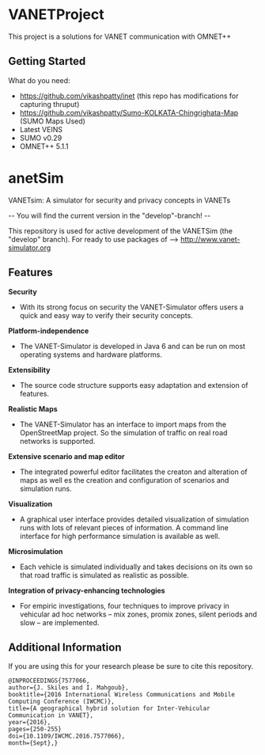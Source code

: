 # VANETProject

This project is a solutions for VANET communication with OMNET++

## Getting Started

What do you need:

* https://github.com/vikashpatty/inet (this repo has modifications for capturing thruput)
* https://github.com/vikashpatty/Sumo-KOLKATA-Chingrighata-Map (SUMO Maps Used)
* Latest VEINS
* SUMO v0.29
* OMNET++ 5.1.1

anetSim
========

VANETsim: A simulator for security and privacy concepts in VANETs


-- You will find the current version in the "develop"-branch! --


This repository is used for active development of the VANETSim (the "develop" branch). For ready to use packages of --> http://www.vanet-simulator.org


## Features

**Security**
  - With its strong focus on security the VANET-Simulator offers users a quick and easy way to verify their security concepts.

**Platform-independence**
  - The VANET-Simulator is developed in Java 6 and can be run on most operating systems and hardware platforms.

**Extensibility**
  - The source code structure supports easy adaptation and extension of features.

**Realistic Maps**
  - The VANET-Simulator has an interface to import maps from the OpenStreetMap project. So the simulation of traffic on real road networks is supported.

**Extensive scenario and map editor**
  - The integrated powerful editor facilitates the creaton and alteration of maps as well es the creation and configuration of scenarios and simulation runs.

**Visualization**
  - A graphical user interface provides detailed visualization of simulation runs with lots of relevant pieces of information. A command line interface for high performance simulation is available as well.

**Microsimulation**
  - Each vehicle is simulated individually and takes decisions on its own so that road traffic is simulated as realistic as possible.

**Integration of privacy-enhancing technologies**
  - For empiric investigations, four techniques to improve privacy in vehicular ad hoc networks – mix zones, promix zones, silent periods and slow – are implemented.

## Additional Information

If you are using this for your research please be sure to cite this repository.

```
@INPROCEEDINGS{7577066, 
author={J. Skiles and I. Mahgoub}, 
booktitle={2016 International Wireless Communications and Mobile Computing Conference (IWCMC)}, 
title={A geographical hybrid solution for Inter-Vehicular Communication in VANET}, 
year={2016}, 
pages={250-255}
doi={10.1109/IWCMC.2016.7577066}, 
month={Sept},}
```
